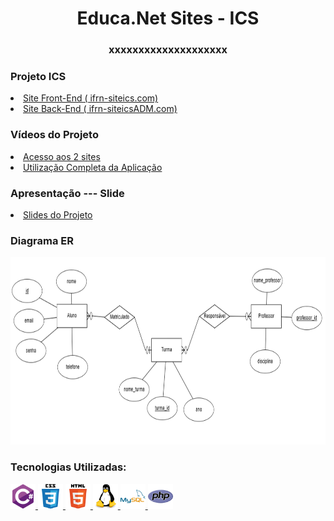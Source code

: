 <h1 align="center">Educa.Net Sites - ICS</h1>
<h3 align="center">xxxxxxxxxxxxxxxxxxxx</h3>

<h3 align="left">Projeto ICS</h3>
<a href="ifrn-siteics.com"><li align="left">Site Front-End ( ifrn-siteics.com) </li></a>
<a href="ifrn-siteicsadm.com"><li align="left">Site Back-End ( ifrn-siteicsADM.com) </li></a>
<p align="left">
</p>

<h3 align="left">Vídeos do Projeto</h3>
<a href="https://youtu.be/D5uix-cZLFg?si=xLRzfe37epE7vVAU"><li align="left">Acesso aos 2 sites</li></a>
<a href="https://youtu.be/nAug9N0cExA?si=97NdQvThsOKnTFtY"><li align="left">Utilização Completa da Aplicação</li></a>
<p align="left">
</p>

<h3 align="left">Apresentação --- Slide</h3>
<a href="https://docs.google.com/presentation/d/1G1qaYYSCu0X2ngz83z6XAgCmRItSAsyzEByYoBxkNs8/edit?usp=sharing"><li align="left">Slides do Projeto</li></a>



<p>
  <h3>Diagrama ER</h3>
<a href="confs-mysql/Diagrama_ER.png"><img width="auto" height="300px" src="confs-mysql/Diagrama_ER.png"></a>
</p>
<h3 align="left">Tecnologias Utilizadas:</h3>
<p align="left"> <a href="https://www.w3schools.com/cs/" target="_blank" rel="noreferrer"> <img src="https://raw.githubusercontent.com/devicons/devicon/master/icons/csharp/csharp-original.svg" alt="csharp" width="40" height="40"/> </a> <a href="https://www.w3schools.com/css/" target="_blank" rel="noreferrer"> <img src="https://raw.githubusercontent.com/devicons/devicon/master/icons/css3/css3-original-wordmark.svg" alt="css3" width="40" height="40"/> </a> <a href="https://www.w3.org/html/" target="_blank" rel="noreferrer"> <img src="https://raw.githubusercontent.com/devicons/devicon/master/icons/html5/html5-original-wordmark.svg" alt="html5" width="40" height="40"/> </a> <a href="https://www.linux.org/" target="_blank" rel="noreferrer"> <img src="https://raw.githubusercontent.com/devicons/devicon/master/icons/linux/linux-original.svg" alt="linux" width="40" height="40"/> </a> <a href="https://www.mysql.com/" target="_blank" rel="noreferrer"> <img src="https://raw.githubusercontent.com/devicons/devicon/master/icons/mysql/mysql-original-wordmark.svg" alt="mysql" width="40" height="40"/> </a> <a href="https://www.php.net" target="_blank" rel="noreferrer"> <img src="https://raw.githubusercontent.com/devicons/devicon/master/icons/php/php-original.svg" alt="php" width="40" height="40"/> </a> </p>
